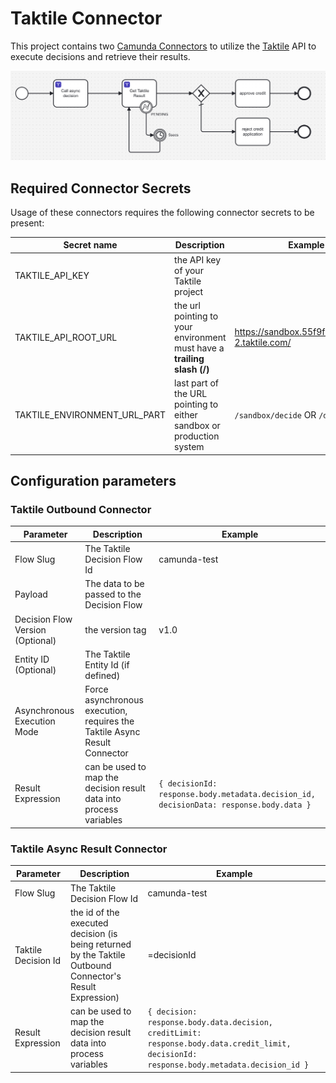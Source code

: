 # Taktile Connector

This project contains two [Camunda Connectors](https://docs.camunda.io/docs/next/components/connectors/introduction-to-connectors/) to utilize the [Taktile](https://taktile.com) API to execute decisions and retrieve their results.

![Taktile Async Call](img/taktileAsyncCall.png)

## Required Connector Secrets
Usage of these connectors requires the following connector secrets to be present:

| Secret name | Description  |  Example |
|---|---|---|
|TAKTILE_API_KEY | the API key of your Taktile project | |
|TAKTILE_API_ROOT_URL|the url pointing to your environment must have a **trailing slash (/)**| https://sandbox.55f9f424.decide-2.taktile.com/ |
|TAKTILE_ENVIRONMENT_URL_PART| last part of the URL pointing to either sandbox or production system | ```/sandbox/decide``` OR ```/decide``` |


## Configuration parameters

### Taktile Outbound Connector

| Parameter | Description  |  Example |
|---|---|---|
| Flow Slug  |  The Taktile Decision Flow Id | camunda-test  |
|  Payload|  The data to be passed to the Decision Flow |  |
| Decision Flow Version (Optional)  |  the version tag | v1.0 |
| Entity ID (Optional) | The Taktile Entity Id (if defined) | |
| Asynchronous Execution Mode | Force asynchronous execution, requires the Taktile Async Result Connector | |
| Result Expression  |  can be used to map the decision result data into process variables |   ```{ decisionId: response.body.metadata.decision_id, decisionData: response.body.data }```|


### Taktile Async Result Connector

| Parameter | Description  |  Example |
|---|---|---|
| Flow Slug  |  The Taktile Decision Flow Id | camunda-test  |
|  Taktile Decision Id |  the id of the executed decision (is being returned by the Taktile Outbound Connector's Result Expression) |  =decisionId |
| Result Expression  |  can be used to map the decision result data into process variables | ```{ decision: response.body.data.decision, creditLimit: response.body.data.credit_limit, decisionId: response.body.metadata.decision_id } ``` |
